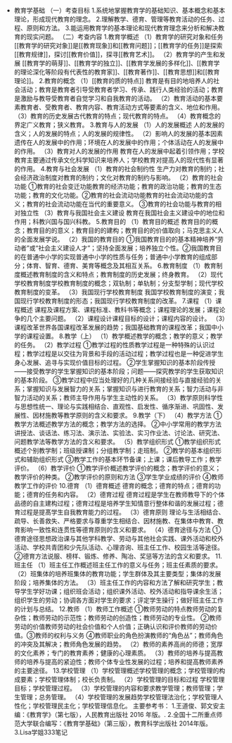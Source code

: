 - 教育学基础
  （一）考查目标
  1.系统地掌握教育学的基础知识、基本概念和基本理论，形成现代教育的理念。
  2.理解教学、德育、管理等教育活动的任务、过程、原则和方法。
  3.能运用教育学的基本理论和现代教育理念来分析和解决教育的现实问题。
  （二）考查内容
  1.教育学概述
  （1）教育学的研究对象和任务
  [[教育学的研究对象]]是[[教育现象]]和[[教育问题]]；[[教育学的任务]]是探索[[教育规律]]，探讨[[教育价值]]，探寻[[教育艺术]]。
  （2）教育学的产生和发展
  [[教育学的萌芽]]、[[教育学的独立]]、[[教育学发展的多样化]]、[[教育学的理论深化等阶段有代表性的教育家]]、[[教育著作]]、[[教育思想]]和[[教育理论]]。
  2.教育的概念
  （1）[[教育的质的特点]]
  教育是有目的地培养人的社会活动；教育是教育者引导受教育者学习、传承、践行人类经验的活动；教育是激励与教导受教育者自觉学习和自我教育的活动。
  （2）教育活动的基本要素教育者、受教育者、教育内容、教育活动方式等要素的含义、地位和作用。
  （3）教育的历史发展古代教育的特点；现代教育的特点。
  （4）教育概念的界定广义教育；狭义教育。
  3.教育与人的发展
  （1）人的发展概述
  人的发展的含义；人的发展的特点；人的发展的规律性。
  （2）影响人的发展的基本因素
  遗传在人的发展中的作用；环境在人的发展中的作用；个体活动在人的发展中的作用。
  （3）教育对人的发展的作用
  教育在人的发展中起着引领作用；学校教育主要通过传承文化科学知识来培养人；学校教育对提高人的现代性有显著的作用。
  4.教育与社会发展
  （1）教育的社会制约性
  生产力对教育的制约；社会经济政治制度对教育的制约；文化对教育的制约与影响。
  （2）教育的社会功能
  ①教育的社会变迁功能教育的经济功能；教育的政治功能；教育的生态功能；教育的文化功能。②教育的社会流动功能教育的社会流动功能的含义；教育的社会流动功能在当代的重要意义。
  ③教育的社会功能与教育的相对独立性
  （3）教育与我国社会主义建设
  教育在我国社会主义建设中的地位和作用；科教兴国与国兴科教。
  5.教育目的
  （1）教育目的概述
  教育目的的概念；教育目的的意义；教育目的的建构；教育目的的价值取向；马克思主义人的全面发展学说。
  （2）我国的教育目的
  ①我国教育目的的基本精神培养“劳动者”或“社会主义建设人才”；坚持全面发展；培养独立个性。②我国教育目的在普通中小学的实现普通中小学的性质与任务；普通中小学教育的组成部分；体育、智育、德育、美育等概念及其相互关系。
  6.教育制度
  （1）教育制度概述教育制度的含义和特点；教育制度的历史发展；终身教育。
  （2）现代学校教育制度学校教育制度的概念；双轨制；单轨制；分支型学制；现代学校教育制度的变革。
  （3）我国现行学校教育制度
  我国学校教育制度的演变；我国现行学校教育制度的形态；我国现行学校教育制度的改革。
  7.课程
  （1）课程概述
  课程及课程方案、课程标准、教科书等概念；课程理论的发展；课程论争的几个主要问题。
  （2）课程设计课程目标的设计；课程内容的设计。
  （3）课程改革世界各国课程改革发展的趋势；我国基础教育的课程改革；我国中小学的课程设置。
  8.教学（上）
  （1）教学概述教学的概念；教学的意义；教学的任务。
  （2）教学过程
  ①教学过程的性质教学过程是一种特殊的认识过程；教学过程是以交往为背景和手段的活动过程；教学过程也是一种促进学生身心发展、追寻与实现价值目标的过程。
  ②学生掌握知识的基本阶段传授——接受教学的学生掌握知识的基本阶段；问题——探究教学的学生获取知识的基本阶段。
  ③教学过程中应当处理好的几种关系间接经验与直接经验的关系；掌握知识与发展智力的关系；掌握知识与进行教育的关系；智力活动与非智力活动的关系；教师主导作用与学生主动性的关系。
  （3）教学原则科学性与思想性统一、理论与实践相结合、直观性、启发性、循序渐进、巩固性、发展性、因材施教等教学原则的含义和要求。
  9.教学（下）
  （4）教学方法
  ①教学方法概述教学方法的概念；教学方法的选择。
  ②中小学常用的教学方法讲授法、谈话法、练习法、演示法、实验法、实习作业法、讨论法、研究法、问题教学法等教学方法的含义和要求。
  （5）教学组织形式
  ①教学组织形式概述个别教学制；班级授课制；分组教学制；走班制。
  ②教学的基本组织形式和辅助组织形式
  ③教学工作的基本环节备课；上课；课后教导工作；教学评价。
  （6）教学评价
  ①教学评价概述教学评价的概念；教学评价的意义；教学评价的种类。
  ②教学评价的原则和方法
  ③学生学业成绩的评价
  ④教师教学工作的评价
  10.德育
  （1）德育概述
  德育的概念；德育的特点；德育的功能；德育的任务和内容。
  （2）德育过程
  德育过程是学生在教师教导下的个体品德的自主建构过程；德育过程是培养学生知情意行整体和谐的发展过程；德育过程是提髙学生自我教育能力的过程。
  （3）德育原则
  理论与生活相结合、疏导、长善救失、严格要求与尊重学生相结合、因材施教、在集体中教育、教育影响一致性和连贯性等德育原则的含义和要求。
  （4）德育途径与方法
  ①德育途径思想政治课与其他学科教学、劳动与其他社会实践、课外活动和校外活动、学校共青团和少先队活动、心理咨询、班主任工作、校园生活等途径。
  ②德育方法说服、榜样、锻炼、修养、陶冶、奖惩等方法的含义和要求。
  11.班主任
  （1）班主任工作概述班主任工作的意义与任务；班主任素质的要求。
  （2）班集体的培养班集体的教育功能；学生群体及其主要类型；集体的发展阶段；培养集体的方法。
  （3）班主任工作的内容和方法了解和研究学生；教导学生学好功课；组织班会活动；组织课外活动、校外活动和指导课余生活；组织学生的劳动；协调各方面对学生的要求；评定学生操行；做好班主任工作的计划与总结。
  12.教师
  （1）教师工作概述
  ①教师劳动的特点教师劳动的复杂性；教师劳动的示范性；教师劳动的创造性；教师劳动的专业性。
  ②教师劳动的价值教师劳动的社会价值和个人价值；正确认识和评价教师的劳动价值。③教师的权利与义务
  ④教师职业的角色扮演教师的“角色丛”；教师角色的冲突及其解决；教师角色发展的趋势。
  （2）教师的素养高尚的师德；宽厚的文化素养；专门的教育素养；健康的心理素质。
  （3）教师的培养与提高教师的培养与提高的紧迫性；教师个体专业性发展的过程；培养和提高教师素养的主要途径。
  13.学校管理
  （1）学校管理概述学校管理的概念；学校管理的构成要素；学校管理体制；校长负责制。
  （2）学校管理的目标和过程
  学校管理目标；学校管理过程。
  （3）学校管理的内容和要求教学管理；教师管理；学生管理；总务管理。
  （4）学校管理的发展趋势学校管理法治化；学校管理人性化；学校管理民主化；学校管理信息化。
  主要参考书：
  1.王道俊、郭文安主编：《教育学》（第七版），人民教育出版社 2016 年版。.
  2.全国十二所重点师范大学联合编写：《教育学基础》（第三版），教育科学出版社 2014年版。
  3.Lisa学姐333笔记